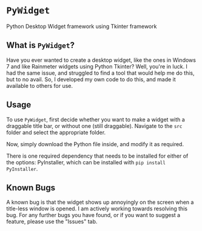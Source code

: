 # `PyWidget`

Python Desktop Widget framework using Tkinter framework

## What is `PyWidget`?

Have you ever wanted to create a desktop widget, like the ones in Windows 7 and like Rainmeter widgets using Python Tkinter? Well, you're in luck. I had the same issue, and struggled to find a tool that would help me do this, but to no avail. So, I developed my own code to do this, and made it available to others for use.

## Usage

To use `PyWidget`, first decide whether you want to make a widget with a draggable title bar, or without one (still draggable). Navigate to the `src` folder and select the appropriate folder.

Now, simply download the Python file inside, and modify it as required.

There is one required dependency that needs to be installed for either of the options: PyInstaller, which can be installed with `pip install PyInstaller`.

## Known Bugs

A known bug is that the widget shows up annoyingly on the screen when a title-less window is opened. I am actively working towards resolving this bug. For any further bugs you have found, or if you want to suggest a feature, please use the "Issues" tab.
